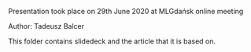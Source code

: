 Presentation took place on 29th June 2020 at MLGdańsk online meeting

Author: Tadeusz Balcer

This folder contains slidedeck and the article that it is based on.